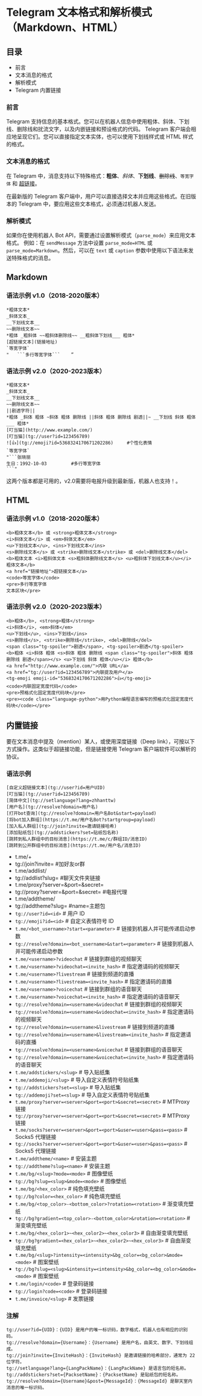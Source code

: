 # Telegram 文本格式和解析模式（Markdown、HTML）

## 目录

- 前言
- 文本消息的格式
- 解析模式
- Telegram 内置链接

### 前言

Telegram 支持信息的基本格式。您可以在机器人信息中使用粗体、斜体、下划线、删除线和扰流文字，以及内嵌链接和预设格式的代码。
Telegram 客户端会相应地呈现它们。您可以直接指定文本实体，也可以使用下划线样式或 HTML 样式的格式。

### 文本消息的格式

在 Telegram 中，消息支持以下特殊格式：**粗体**、*斜体*、__下划线__、~~删除线~~、`等宽字体` 和 [超链接](#)。

在最新版的 Telegram 客户端中，用户可以直接选择文本并应用这些格式。在旧版本的 Telegram 中，要应用这些文本格式，必须通过机器人发送。

### 解析模式

如果你在使用机器人 Bot API，需要通过设置解析模式（`parse_mode`）来应用文本格式。
例如：在 `sendMessage` 方法中设置 `parse_mode=HTML` 或 `parse_mode=Markdown`。然后，可以在 `text` 或 `caption` 参数中使用以下语法来发送特殊格式的消息。

## Markdown

### 语法示例 v1.0（2018-2020版本）
```
*粗体文本*
_斜体文本_
__下划线文本__
~~删除线文本~~
*粗体 _粗斜体 ~~粗斜体删除线~~ __粗斜体下划线___ 粗体*
[超链接文本](链接地址)
`等宽字体`
"   ```多行等宽字体```    ”
```
### 语法示例 v2.0（2020-2023版本）

```
*粗体文本*
_斜体文本_
__下划线文本__
~~删除线文本~~
||剧透字符||
*粗体 _斜体 粗体 ~斜体 粗体 删除线 ||斜体 粗体 删除线 剧透||~ __下划线 斜体 粗体___ 粗体*
[叮当猫](http://www.example.com/)
[叮当猫](tg://user?id=123456789)
![👍](tg://emoji?id=5368324170671202286)     #个性化表情
`等宽字体`
"```张晓丽
生日：1992-10-03         #多行等宽字体
```"
```
这两个版本都是可用的，v2.0需要将电报升级到最新版，机器人也支持！。


## HTML

### 语法示例 v1.0（2018-2020版本）
```
<b>粗体文本</b> 或 <strong>粗体文本</strong>
<i>斜体文本</i> 或 <em>斜体文本</em>
<u>下划线文本</u>, <ins>下划线文本</ins>
<s>删除线文本</s> 或 <strike>删除线文本</strike> 或 <del>删除线文本</del>
<b>粗体文本 <i>粗斜体文本 <s>粗斜体删除线文本</s> <u>粗斜体下划线文本</u></i> 粗体文本</b>
<a href="链接地址">超链接文本</a>
<code>等宽字体</code>
<pre>多行等宽字体
文本区块</pre>
```

### 语法示例 v2.0（2020-2023版本）
```
<b>粗体</b>, <strong>粗体</strong>
<i>斜体</i>, <em>斜体</em>
<u>下划线</u>, <ins>下划线</ins>
<s>删除线</s>, <strike>删除线</strike>, <del>删除线</del>
<span class="tg-spoiler">剧透</span>, <tg-spoiler>剧透</tg-spoiler>
<b>粗体 <i>斜体 粗体 <s>斜体 粗体 删除线 <span class="tg-spoiler">斜体 粗体 删除线 剧透</span></s> <u>下划线 斜体 粗体</u></i> 粗体</b>
<a href="http://www.example.com/">内联 URL</a>
<a href="tg://user?id=123456789">内联提及用户</a>
<tg-emoji emoji-id="5368324170671202286">👍</tg-emoji>
<code>内联固定宽度代码</code>
<pre>预格式化固定宽度代码块</pre>
<pre><code class="language-python">用Python编程语言编写的预格式化固定宽度代码块</code></pre>
```

## 内置链接

要在文本消息中提及（mention）某人，或使用深度链接（Deep link），可按以下方式操作。这类似于超链接功能，但是链接使用 Telegram 客户端软件可以解析的协议。

### 语法示例

```
[自定义超链接文本](tg://user?id=用户UID)
[叮当猫](tg://user?id=123456789)
[简体中文](tg://setlanguage?lang=zhhanttw)
[用户名](tg://resolve?domain=用户名)
[打开bot查询](tg://resolve?domain=用户名Bot&start=payload)
[将bot加入群组](https://t.me/用户名Bot?startgroup=payload)
[加入私人群组](tg://join?invite=邀请链接哈希)
[添加贴纸包](tg://addstickers?set=贴纸包名称)
[跳转到私人群组中的目标消息](https://t.me/c/群组ID/消息ID)
[跳转到公开群组中的目标消息](https://t.me/用户名/消息ID)
```

- t.me/+<hash> 
- tg://join?invite=<hash>    #加好友or群
- t.me/addlist/<slug>
- tg://addlist?slug=<slug>     #聊天文件夹链接
- t.me/proxy?server=<server>&port=<port>&secret=<secret>   
- tg://proxy?server=<server>&port=<port>&secret=<secret>         #电报代理
- t.me/addtheme/<name>
- tg://addtheme?slug=<name>   #name=主题包
- `tg://user?id=<id>` # 用户 ID
- `tg://emoji?id=<id>` # 自定义表情符号 ID
- `t.me/<bot_username>?start=<parameter>` # 链接到机器人并可能传递启动参数
- `tg://resolve?domain=<bot_username>&start=<parameter>` # 链接到机器人并可能传递启动参数
- `t.me/<username>?videochat` # 链接到群组的视频聊天
- `t.me/<username>?videochat=<invite_hash>` # 指定邀请码的视频聊天
- `t.me/<username>?livestream` # 链接到频道的直播
- `t.me/<username>?livestream=<invite_hash>` # 指定邀请码的直播
- `t.me/<username>?voicechat` # 链接到群组的语音聊天
- `t.me/<username>?voicechat=<invite_hash>` # 指定邀请码的语音聊天
- `tg://resolve?domain=<username>&videochat` # 链接到群组的视频聊天
- `tg://resolve?domain=<username>&videochat=<invite_hash>` # 指定邀请码的视频聊天
- `tg://resolve?domain=<username>&livestream` # 链接到频道的直播
- `tg://resolve?domain=<username>&livestream=<invite_hash>` # 指定邀请码的直播
- `tg://resolve?domain=<username>&voicechat` # 链接到群组的语音聊天
- `tg://resolve?domain=<username>&voicechat=<invite_hash>` # 指定邀请码的语音聊天
- `t.me/addstickers/<slug>` # 导入贴纸集
- `t.me/addemoji/<slug>` # 导入自定义表情符号贴纸集
- `tg://addstickers?set=<slug>` # 导入贴纸集
- `tg://addemoji?set=<slug>` # 导入自定义表情符号贴纸集
- `t.me/proxy?server=<server>&port=<port>&secret=<secret>` # MTProxy 链接
- `tg://proxy?server=<server>&port=<port>&secret=<secret>` # MTProxy 链接
- `t.me/socks?server=<server>&port=<port>&user=<user>&pass=<pass>` # Socks5 代理链接
- `tg://socks?server=<server>&port=<port>&user=<user>&pass=<pass>` # Socks5 代理链接
- `t.me/addtheme/<name>` # 安装主题
- `tg://addtheme?slug=<name>` # 安装主题
- `t.me/bg/<slug>?mode=<mode>` # 图像壁纸
- `tg://bg?slug=<slug>&mode=<mode>` # 图像壁纸
- `t.me/bg/<hex_color>` # 纯色填充壁纸
- `tg://bg?color=<hex_color>` # 纯色填充壁纸
- `t.me/bg/<top_color>-<bottom_color>?rotation=<rotation>` # 渐变填充壁纸
- `tg://bg?gradient=<top_color>-<bottom_color>&rotation=<rotation>` # 渐变填充壁纸
- `t.me/bg/<hex_color1>~<hex_color2>~<hex_color3>` # 自由渐变填充壁纸
- `tg://bg?gradient=<hex_color1>~<hex_color2>~<hex_color3>` # 自由渐变填充壁纸
- `t.me/bg/<slug>?intensity=<intensity>&bg_color=<bg_color>&mode=<mode>` # 图案壁纸
- `tg://bg?slug=<slug>&intensity=<intensity>&bg_color=<bg_color>&mode=<mode>` # 图案壁纸
- `t.me/login/<code>` # 登录码链接
- `tg://login?code=<code>` # 登录码链接
- `t.me/invoice/<slug>` # 发票链接


### 注解

```
tg://user?id={UID}：{UID} 是用户的唯一标识码，数字格式，机器人也有相应的识别码。
tg://resolve?domain={Username}：{Username} 是用户名，由英文、数字、下划线组成。
tg://join?invite={InviteHash}：{InviteHash} 是邀请链接的哈希部分，通常为 22 位字符。
tg://setlanguage?lang={LangPackName}：{LangPackName} 是语言包的短名称。
tg://addstickers?set={PacksetName}：{PacksetName} 是贴纸包的短名称。
tg://resolve?domain={Username}&post={MessageId}：{MessageId} 是聊天室内消息的唯一标识码。
```


